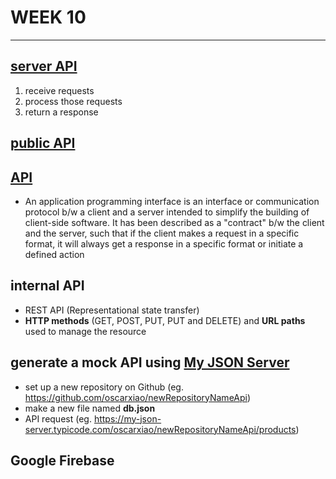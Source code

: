 # WEEK 10

---

## [server API](https://hesweb.dev/e28/notes/vue/apis)

1. receive requests
2. process those requests
3. return a response

## [public API](https://github.com/public-apis/public-apis)

## [API](https://en.wikipedia.org/wiki/Application_programming_interface)

- An application programming interface is an interface or communication protocol b/w a client and a server intended to simplify the building of client-side software. It has been described as a "contract" b/w the client and the server, such that if the client makes a request in a specific format, it will always get a response in a specific format or initiate a defined action

## internal API

- REST API (Representational state transfer)
- **HTTP methods** (GET, POST, PUT, PUT and DELETE) and **URL paths** used to manage the resource

## generate a mock API using [My JSON Server](https://my-json-server.typicode.com/)

- set up a new repository on Github (eg. https://github.com/oscarxiao/newRepositoryNameApi)
- make a new file named **db.json**
- API request (eg. https://my-json-server.typicode.com/oscarxiao/newRepositoryNameApi/products)

## Google Firebase
